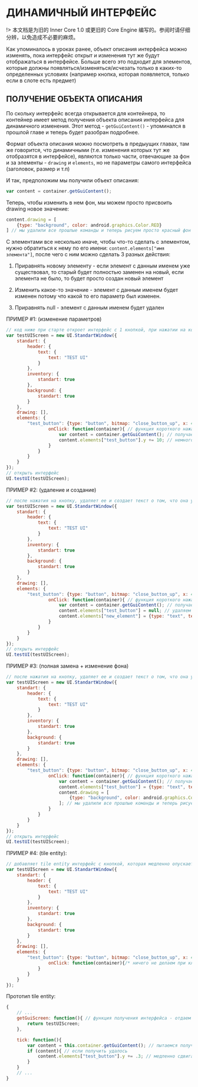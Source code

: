 # ДИНАМИЧНЫЙ ИНТЕРФЕЙС

!> 本文档是为旧的 Inner Core 1.0 或更旧的 Core Engine 编写的。参阅时请仔细分辨，以免造成不必要的麻烦。

Как упоминалось в уроках ранее, объект описания интерфейса можно изменять, пока интерфейс открыт и изменения тут же будут отображаться в интерфейсе. Больше всего это подходит для элементов, которые должны появляться/изменяться/исчезать только в каких-то определенных условиях (например кнопка, которая появляется, только если в слоте есть предмет)

## ПОЛУЧЕНИЕ ОБЪЕКТА ОПИСАНИЯ

По скольку интерфейс всегда открывается для контейнера, то контейнер имеет метод получения объекта описания интерфейса для динамичного изменения. Этот метод - `getGuiContent()` - упоминался в прошлой главе и теперь будет разобран подробнее.

Формат объекта описания можно посмотреть в предыущих главах, там же говорится, что динамичными (т.е. изменения которых тут же отобразятся в интерфейсе), являются только части, отвечающие за фон и за элементы - `drawing` и `elements`, но не параметры самого интерфейса (заголовок, размер и т.п)

И так, предположим мы получили объект описания:

```js
var content = container.getGuiContent();
```

Теперь, чтобы изменить в нем фон, мы можем просто присвоить drawing новое значение:

```js
content.drawing = [
    {type: "background", color: android.graphics.Color.RED}
] // мы удалили все прошлые команды и теперь рисуем просто красный фон
```

С элементами все несколько иначе, чтобы что-то сделать с элементом, нужно обратиться к нему по его имени: `content.elements["имя элемента"]`, после чего с ним можно сделать 3 разных действия:

1. Приравнять новому элементу - если элемент с данным именем уже существовал, то старый будет полностью заменен на новый, если элемента не было, то будет просто создан новый элемент

2. Изменить какое-то значение - элемент  с данным именем будет изменен потому что какой то его параметр был изменен.

3. Приравнять null - элемент с данным именем будет удален

ПРИМЕР #1: (изменение параметров)

```js
// код ниже при старте откроет интерфейс с 1 кнопкой, при нажатии на которую она будет перемещаться вниз
var testUIScreen = new UI.StandartWindow({
    standart: {
        header: {
            text: {
                text: "TEST UI"
            }
        },
        inventory: {
            standart: true
        },
        background: {
            standart: true
        }
    },
    drawing: [],
    elements: {
        "test_button": {type: "button", bitmap: "close_button_up", x: 400, y: 100, scale: 8, clicker: { // самая обычная кнопка с именем test_button
                onClick: function(container){ // функция короткого нажатия, все параметры кроме первого опущены за ненадобностью
                    var content = container.getGuiContent(); // получаем объект описания, по скольку кнопку можно нажать только с открытым интерфейсом, то он точно определен
                    content.elements["test_button"].y += 10; // немного сдвигаем кнопку вниз, добавляя 10 к координате y
                }
            }
        }
    }
});
// открыть интерфейс
UI.testUI(testUIScreen);
```

ПРИМЕР #2: (удаление и создание)

```js
// после нажатия на кнопку, удаляет ее и создает текст о том, что она удалена
var testUIScreen = new UI.StandartWindow({
    standart: {
        header: {
            text: {
                text: "TEST UI"
            }
        },
        inventory: {
            standart: true
        },
        background: {
            standart: true
        }
    },
    drawing: [],
    elements: {
        "test_button": {type: "button", bitmap: "close_button_up", x: 400, y: 100, scale: 8, clicker: { // самая обычная кнопка с именем test_button
                onClick: function(container){ // функция короткого нажатия, все параметры кроме первого опущены за ненадобностью
                    var content = container.getGuiContent(); // получаем объект описания, по скольку кнопку можно нажать только с открытым интерфейсом, то он точно определен
                    content.elements["test_button"] = null; // удаляем кнопку
                    content.elements["new_element"] = {type: "text", text: "button removed", x: 400, y: 50, width: 200, height: 50}; // создаем текст о том, что она удалена
                }
            }
        }
    }
});
// открыть интерфейс
UI.testUI(testUIScreen);
```

ПРИМЕР #3: (полная замена + изменение фона)

```js
// после нажатия на кнопку, удаляет ее и создает текст о том, что она удалена, а так же делает фон красным
var testUIScreen = new UI.StandartWindow({
    standart: {
        header: {
            text: {
                text: "TEST UI"
            }
        },
        inventory: {
            standart: true
        },
        background: {
            standart: true
        }
    },
    drawing: [],
    elements: {
        "test_button": {type: "button", bitmap: "close_button_up", x: 400, y: 100, scale: 8, clicker: { // самая обычная кнопка с именем test_button
                onClick: function(container){ // функция короткого нажатия, все параметры кроме первого опущены за ненадобностью
                    var content = container.getGuiContent(); // получаем объект описания, по скольку кнопку можно нажать только с открытым интерфейсом, то он точно определен
                    content.elements["test_button"] = {type: "text", text: "button removed", x: 400, y: 50, width: 200, height: 50}; // заменяем элемент кнопки на текст о том, что она удалена
                    content.drawing = [
                        {type: "background", color: android.graphics.Color.RED}
                    ]; // мы удалили все прошлые команды и теперь рисуем просто красный фон
                }
            }
        }
    }
});
// открыть интерфейс
UI.testUI(testUIScreen);
```

ПРИМЕР #4: (tile entity):

```js
// добавляет tile entity интерфейс с кнопкой, которая медленно опускается, пока интерфейс открыт
var testUIScreen = new UI.StandartWindow({
    standart: {
        header: {
            text: {
                text: "TEST UI"
            }
        },
        inventory: {
            standart: true
        },
        background: {
            standart: true
        }
    },
    drawing: [],
    elements: {
        "test_button": {type: "button", bitmap: "close_button_up", x: 400, y: 100, scale: 8, clicker: { // самая обычная кнопка с именем test_button
                onClick: function(container){/* ничего не делаем при клике */}
            }
        }
    }
});
```

Прототип tile entity:

```js
{
    // ...
    getGuiScreen: function(){ // функция получения интерфейса - отдаем наш интерфейс
        return testUIScreen;
    },

    tick: function(){
        var content = this.container.getGuiContent(); // пытаемся получить объект описания
        if (content){ // если получить удалось
            content.elements["test_button"].y += .3; // медленно сдвигаем кнопку вниз
        }
    }
    // ...
}
```
